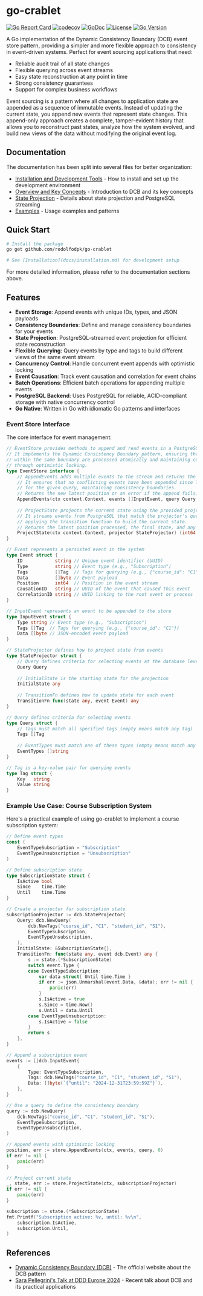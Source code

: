 # go-crablet

[![Go Report Card](https://goreportcard.com/badge/github.com/rodolfodpk/go-crablet)](https://goreportcard.com/report/github.com/rodolfodpk/go-crablet)
[![codecov](https://codecov.io/gh/rodolfodpk/go-crablet/branch/main/graph/badge.svg)](https://codecov.io/gh/rodolfodpk/go-crablet)
[![GoDoc](https://godoc.org/github.com/rodolfodpk/go-crablet?status.svg)](https://godoc.org/github.com/rodolfodpk/go-crablet)
[![License](https://img.shields.io/github/license/rodolfodpk/go-crablet)](https://github.com/rodolfodpk/go-crablet/blob/main/LICENSE)
[![Go Version](https://img.shields.io/github/go-mod/go-version/rodolfodpk/go-crablet)](https://github.com/rodolfodpk/go-crablet/blob/main/go.mod)

A Go implementation of the Dynamic Consistency Boundary (DCB) event store pattern, providing a simpler and more flexible approach to consistency in event-driven systems. Perfect for event sourcing applications that need:
- Reliable audit trail of all state changes
- Flexible querying across event streams
- Easy state reconstruction at any point in time
- Strong consistency guarantees
- Support for complex business workflows

Event sourcing is a pattern where all changes to application state are appended as a sequence of immutable events. Instead of updating the current state, you append new events that represent state changes. This append-only approach creates a complete, tamper-evident history that allows you to reconstruct past states, analyze how the system evolved, and build new views of the data without modifying the original event log.

## Documentation

The documentation has been split into several files for better organization:

- [Installation and Development Tools](docs/installation.md) - How to install and set up the development environment
- [Overview and Key Concepts](docs/overview.md) - Introduction to DCB and its key concepts
- [State Projection](docs/state-projection.md) - Details about state projection and PostgreSQL streaming
- [Examples](docs/examples.md) - Usage examples and patterns

## Quick Start

```bash
# Install the package
go get github.com/rodolfodpk/go-crablet

# See [Installation](docs/installation.md) for development setup
```

For more detailed information, please refer to the documentation sections above.

## Features

- **Event Storage**: Append events with unique IDs, types, and JSON payloads
- **Consistency Boundaries**: Define and manage consistency boundaries for your events
- **State Projection**: PostgreSQL-streamed event projection for efficient state reconstruction
- **Flexible Querying**: Query events by type and tags to build different views of the same event stream
- **Concurrency Control**: Handle concurrent event appends with optimistic locking
- **Event Causation**: Track event causation and correlation for event chains
- **Batch Operations**: Efficient batch operations for appending multiple events
- **PostgreSQL Backend**: Uses PostgreSQL for reliable, ACID-compliant storage with native concurrency control
- **Go Native**: Written in Go with idiomatic Go patterns and interfaces

### Event Store Interface

The core interface for event management:

```go
// EventStore provides methods to append and read events in a PostgreSQL database.
// It implements the Dynamic Consistency Boundary pattern, ensuring that events
// within the same boundary are processed atomically and maintaining consistency
// through optimistic locking.
type EventStore interface {
    // AppendEvents adds multiple events to the stream and returns the latest position.
    // It ensures that no conflicting events have been appended since latestKnownPosition
    // for the given query, maintaining consistency boundaries.
    // Returns the new latest position or an error if the append fails.
    AppendEvents(ctx context.Context, events []InputEvent, query Query, latestKnownPosition int64) (int64, error)
    
    // ProjectState projects the current state using the provided projector.
    // It streams events from PostgreSQL that match the projector's query,
    // applying the transition function to build the current state.
    // Returns the latest position processed, the final state, and any error.
    ProjectState(ctx context.Context, projector StateProjector) (int64, any, error)
}

// Event represents a persisted event in the system
type Event struct {
    ID            string // Unique event identifier (UUID)
    Type          string // Event type (e.g., "Subscription")
    Tags          []Tag  // Tags for querying (e.g., {"course_id": "C1"})
    Data          []byte // Event payload
    Position      int64  // Position in the event stream
    CausationID   string // UUID of the event that caused this event
    CorrelationID string // UUID linking to the root event or process
}

// InputEvent represents an event to be appended to the store
type InputEvent struct {
    Type string // Event type (e.g., "Subscription")
    Tags []Tag  // Tags for querying (e.g., {"course_id": "C1"})
    Data []byte // JSON-encoded event payload
}

// StateProjector defines how to project state from events
type StateProjector struct {
    // Query defines criteria for selecting events at the database level
    Query Query
    
    // InitialState is the starting state for the projection
    InitialState any
    
    // TransitionFn defines how to update state for each event
    TransitionFn func(state any, event Event) any
}

// Query defines criteria for selecting events
type Query struct {
    // Tags must match all specified tags (empty means match any tag)
    Tags []Tag
    
    // EventTypes must match one of these types (empty means match any type)
    EventTypes []string
}

// Tag is a key-value pair for querying events
type Tag struct {
    Key   string
    Value string
}
```

### Example Use Case: Course Subscription System

Here's a practical example of using go-crablet to implement a course subscription system:

```go
// Define event types
const (
    EventTypeSubscription = "Subscription"
    EventTypeUnsubscription = "Unsubscription"
)

// Define subscription state
type SubscriptionState struct {
    IsActive bool
    Since    time.Time
    Until    time.Time
}

// Create a projector for subscription state
subscriptionProjector := dcb.StateProjector{
    Query: dcb.NewQuery(
        dcb.NewTags("course_id", "C1", "student_id", "S1"),
        EventTypeSubscription,
        EventTypeUnsubscription,
    ),
    InitialState: &SubscriptionState{},
    TransitionFn: func(state any, event dcb.Event) any {
        s := state.(*SubscriptionState)
        switch event.Type {
        case EventTypeSubscription:
            var data struct{ Until time.Time }
            if err := json.Unmarshal(event.Data, &data); err != nil {
                panic(err)
            }
            s.IsActive = true
            s.Since = time.Now()
            s.Until = data.Until
        case EventTypeUnsubscription:
            s.IsActive = false
        }
        return s
    },
}

// Append a subscription event
events := []dcb.InputEvent{
    {
        Type: EventTypeSubscription,
        Tags: dcb.NewTags("course_id", "C1", "student_id", "S1"),
        Data: []byte(`{"until": "2024-12-31T23:59:59Z"}`),
    },
}

// Use a query to define the consistency boundary
query := dcb.NewQuery(
    dcb.NewTags("course_id", "C1", "student_id", "S1"),
    EventTypeSubscription,
    EventTypeUnsubscription,
)

// Append events with optimistic locking
position, err := store.AppendEvents(ctx, events, query, 0)
if err != nil {
    panic(err)
}

// Project current state
_, state, err := store.ProjectState(ctx, subscriptionProjector)
if err != nil {
    panic(err)
}

subscription := state.(*SubscriptionState)
fmt.Printf("Subscription active: %v, until: %v\n", 
    subscription.IsActive, 
    subscription.Until,
)
```

## References

- [Dynamic Consistency Boundary (DCB)](https://dcb.events/) - The official website about the DCB pattern
- [Sara Pellegrini's Talk at DDD Europe 2024](https://dddeurope.com/2024/sara-pellegrini/) - Recent talk about DCB and its practical applications
